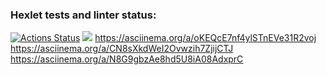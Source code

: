 ### Hexlet tests and linter status:
[![Actions Status](https://github.com/Josephdesable/python-project-49/actions/workflows/hexlet-check.yml/badge.svg)](https://github.com/Josephdesable/python-project-49/actions)
<a href="https://codeclimate.com/github/Josephdesable/python-project-49/maintainability"><img src="https://api.codeclimate.com/v1/badges/5b2ec94e319759b377da/maintainability" /></a>
https://asciinema.org/a/oKEQcE7nf4ylSTnEVe31R2voj
https://asciinema.org/a/CN8sXkdWeI2Ovwzih7ZjijCTJ
https://asciinema.org/a/N8G9gbzAe8hd5U8iA08AdxprC

